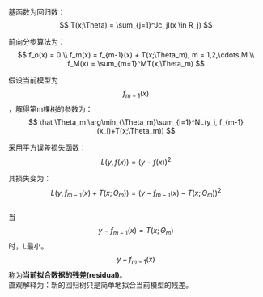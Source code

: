 基函数为回归数：  
$$
T(x;\Theta) = \sum_{j=1}^Jc_jI(x \in R_j)
$$

前向分步算法为：  
$$
f_o(x) = 0  \\
f_m(x) = f_{m-1}(x) + T(x;\Theta_m), m = 1,2,\cdots,M  \\
f_M(x) = \sum_{m=1}^MT(x;\Theta_m)
$$

假设当前模型为$$f_{m-1}(x)$$，解得第m棵树的参数为：  
$$
\hat \Theta_m \arg\min_{\Theta_m}\sum_{i=1}^NL(y_i, f_{m-1}(x_i)+T(x;\Theta_m))
$$

采用平方误差损失函数：  
$$
L(y, f(x)) = (y-f(x))^2
$$

其损失变为：  
$$
L(y, f_{m-1}(x)+T(x;\Theta_m)) = (y-f_{m-1}(x)-T(x;\Theta_m))^2
$$  
当$$y-f_{m-1}(x)=T(x;\Theta_m)$$时，L最小。  
$$y-f_{m-1}(x)$$称为**当前拟合数据的残差(residual)**。  
直观解释为：新的回归树只是简单地拟合当前模型的残差。  